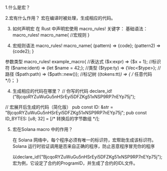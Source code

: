1.什么是宏？

2.宏有什么作用？
宏在编译时被处理，生成相应的代码。

3. 如何声明宏
在 Rust 中声明宏使用 macro_rules! 关键字：
基础语法：
    macro_rules! macro_name{
        //宏规则
    }

 4. 宏规则语法
 macro_rules! macro_name{
    (pattern) => {code};
    (pattern2) => {code2};
 }

参数类型
macro_rules! example_macro{
    //表达式
    ($x:expr) => {$x + 1};
    //标识符
    ($name:ident) => {let $name = 42;};
    //类型
    ($type:ty) => {Vec<$type>};
    //路径
    ($path:path) => {$path::new()};
    //标记树
    ($($tokens:tt)*) => { /* 任意代码 */}；
}



4. 生成相应的代码在哪里？ 
// 你写的代码
declare_id!("BjcqoRYZuWuGu5nHSrEyi5DFZKg51xNSP9RP7nEYp75j");

// 宏展开后生成的代码（简化版）
pub const ID: &str = "BjcqoRYZuWuGu5nHSrEyi5DFZKg51xNSP9RP7nEYp75j";
pub const ID_BYTES: [u8; 32] = [/* 转换后的字节数组 */];


5. 宏在Solana macro 中的作用？

   在 Solana 网络中，每个程序必须有唯一的标识符，宏帮助生成该标识符。 Solana 运行时验证调用是否来自正确的程序，防止恶意程序冒充你的程序

   以declare_id!("BjcqoRYZuWuGu5nHSrEyi5DFZKg51xNSP9RP7nEYp75j"); 宏为例，它设定了合约的ProgramID，并生成了合约的IDL文件。

   
